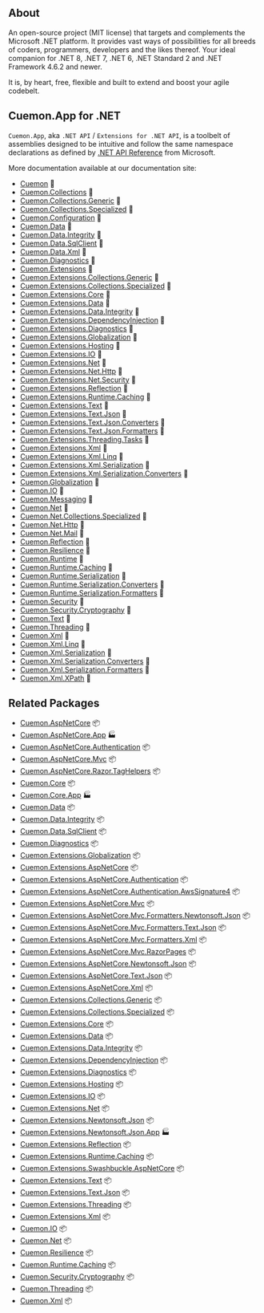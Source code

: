 ## About

An open-source project (MIT license) that targets and complements the Microsoft .NET platform. It provides vast ways of possibilities for all breeds of coders, programmers, developers and the likes thereof.
Your ideal companion for .NET 8, .NET 7, .NET 6, .NET Standard 2 and .NET Framework 4.6.2 and newer.

It is, by heart, free, flexible and built to extend and boost your agile codebelt.

## **Cuemon.App** for .NET

`Cuemon.App`, aka `.NET API` / `Extensions for .NET API`, is a toolbelt of assemblies designed to be intuitive and follow the same namespace declarations as defined by [.NET API Reference](https://docs.microsoft.com/en-us/dotnet/api/?view=net-8.0) from Microsoft.

More documentation available at our documentation site:

- [Cuemon](https://docs.cuemon.net/api/dotnet/Cuemon.html) 🔗
- [Cuemon.Collections](https://docs.cuemon.net/api/dotnet/Cuemon.Collections.html) 🔗
- [Cuemon.Collections.Generic](https://docs.cuemon.net/api/dotnet/Cuemon.Collections.Generic.html) 🔗
- [Cuemon.Collections.Specialized](https://docs.cuemon.net/api/dotnet/Cuemon.Collections.Specialized.html) 🔗
- [Cuemon.Configuration](https://docs.cuemon.net/api/dotnet/Cuemon.Configuration.html) 🔗
- [Cuemon.Data](https://docs.cuemon.net/api/dotnet/Cuemon.Data.html) 🔗
- [Cuemon.Data.Integrity](https://docs.cuemon.net/api/dotnet/Cuemon.Data.Integrity.html) 🔗
- [Cuemon.Data.SqlClient](https://docs.cuemon.net/api/dotnet/Cuemon.Data.SqlClient.html) 🔗
- [Cuemon.Data.Xml](https://docs.cuemon.net/api/dotnet/Cuemon.Data.Xml.html) 🔗
- [Cuemon.Diagnostics](https://docs.cuemon.net/api/dotnet/Cuemon.Diagnostics.html) 🔗
- [Cuemon.Extensions](https://docs.cuemon.net/api/dotnet/Cuemon.Extensions.html) 🔗
- [Cuemon.Extensions.Collections.Generic](https://docs.cuemon.net/api/dotnet/Cuemon.Extensions.Collections.Generic.html) 🔗
- [Cuemon.Extensions.Collections.Specialized](https://docs.cuemon.net/api/dotnet/Cuemon.Extensions.Collections.Specialized.html) 🔗
- [Cuemon.Extensions.Core](https://docs.cuemon.net/api/dotnet/Cuemon.Extensions.Core.html) 🔗
- [Cuemon.Extensions.Data](https://docs.cuemon.net/api/dotnet/Cuemon.Extensions.Data.html) 🔗
- [Cuemon.Extensions.Data.Integrity](https://docs.cuemon.net/api/dotnet/Cuemon.Extensions.Data.Integrity.html) 🔗
- [Cuemon.Extensions.DependencyInjection](https://docs.cuemon.net/api/dotnet/Cuemon.Extensions.DependencyInjection.html) 🔗
- [Cuemon.Extensions.Diagnostics](https://docs.cuemon.net/api/dotnet/Cuemon.Extensions.Diagnostics.html) 🔗
- [Cuemon.Extensions.Globalization](https://docs.cuemon.net/api/dotnet/Cuemon.Extensions.Globalization.html) 🔗
- [Cuemon.Extensions.Hosting](https://docs.cuemon.net/api/dotnet/Cuemon.Extensions.Hosting.html) 🔗
- [Cuemon.Extensions.IO](https://docs.cuemon.net/api/dotnet/Cuemon.Extensions.IO.html) 🔗
- [Cuemon.Extensions.Net](https://docs.cuemon.net/api/dotnet/Cuemon.Extensions.Net.html) 🔗
- [Cuemon.Extensions.Net.Http](https://docs.cuemon.net/api/dotnet/Cuemon.Extensions.Net.Http.html) 🔗
- [Cuemon.Extensions.Net.Security](https://docs.cuemon.net/api/dotnet/Cuemon.Extensions.Net.Security.html) 🔗
- [Cuemon.Extensions.Reflection](https://docs.cuemon.net/api/dotnet/Cuemon.Extensions.Reflection.html) 🔗
- [Cuemon.Extensions.Runtime.Caching](https://docs.cuemon.net/api/dotnet/Cuemon.Extensions.Runtime.Caching.html) 🔗
- [Cuemon.Extensions.Text](https://docs.cuemon.net/api/dotnet/Cuemon.Extensions.Text.html) 🔗
- [Cuemon.Extensions.Text.Json](https://docs.cuemon.net/api/dotnet/Cuemon.Extensions.Text.Json.html) 🔗
- [Cuemon.Extensions.Text.Json.Converters](https://docs.cuemon.net/api/dotnet/Cuemon.Extensions.Text.Json.Converters.html) 🔗
- [Cuemon.Extensions.Text.Json.Formatters](https://docs.cuemon.net/api/dotnet/Cuemon.Extensions.Text.Json.Formatters.html) 🔗
- [Cuemon.Extensions.Threading.Tasks](https://docs.cuemon.net/api/dotnet/Cuemon.Extensions.Threading.Tasks.html) 🔗
- [Cuemon.Extensions.Xml](https://docs.cuemon.net/api/dotnet/Cuemon.Extensions.Xml.html) 🔗
- [Cuemon.Extensions.Xml.Linq](https://docs.cuemon.net/api/dotnet/Cuemon.Extensions.Xml.Linq.html) 🔗
- [Cuemon.Extensions.Xml.Serialization](https://docs.cuemon.net/api/dotnet/Cuemon.Extensions.Xml.Serialization.html) 🔗
- [Cuemon.Extensions.Xml.Serialization.Converters](https://docs.cuemon.net/api/dotnet/Cuemon.Extensions.Xml.Serialization.Converters.html) 🔗
- [Cuemon.Globalization](https://docs.cuemon.net/api/dotnet/Cuemon.Globalization.html) 🔗
- [Cuemon.IO](https://docs.cuemon.net/api/dotnet/Cuemon.IO.html) 🔗
- [Cuemon.Messaging](https://docs.cuemon.net/api/dotnet/Cuemon.Messaging.html) 🔗
- [Cuemon.Net](https://docs.cuemon.net/api/dotnet/Cuemon.Net.html) 🔗
- [Cuemon.Net.Collections.Specialized](https://docs.cuemon.net/api/dotnet/Cuemon.Net.Collections.Specialized.html) 🔗
- [Cuemon.Net.Http](https://docs.cuemon.net/api/dotnet/Cuemon.Net.Http.html) 🔗
- [Cuemon.Net.Mail](https://docs.cuemon.net/api/dotnet/Cuemon.Net.Mail.html) 🔗
- [Cuemon.Reflection](https://docs.cuemon.net/api/dotnet/Cuemon.Reflection.html) 🔗
- [Cuemon.Resilience](https://docs.cuemon.net/api/dotnet/Cuemon.Resilience.html) 🔗
- [Cuemon.Runtime](https://docs.cuemon.net/api/dotnet/Cuemon.Runtime.html) 🔗
- [Cuemon.Runtime.Caching](https://docs.cuemon.net/api/dotnet/Cuemon.Runtime.Caching.html) 🔗
- [Cuemon.Runtime.Serialization](https://docs.cuemon.net/api/dotnet/Cuemon.Runtime.Serialization.html) 🔗
- [Cuemon.Runtime.Serialization.Converters](https://docs.cuemon.net/api/dotnet/Cuemon.Runtime.Serialization.Converters.html) 🔗
- [Cuemon.Runtime.Serialization.Formatters](https://docs.cuemon.net/api/dotnet/Cuemon.Runtime.Serialization.Formatters.html) 🔗
- [Cuemon.Security](https://docs.cuemon.net/api/dotnet/Cuemon.Security.html) 🔗
- [Cuemon.Security.Cryptography](https://docs.cuemon.net/api/dotnet/Cuemon.Security.Cryptography.html) 🔗
- [Cuemon.Text](https://docs.cuemon.net/api/dotnet/Cuemon.Text.html) 🔗
- [Cuemon.Threading](https://docs.cuemon.net/api/dotnet/Cuemon.Threading.html) 🔗
- [Cuemon.Xml](https://docs.cuemon.net/api/dotnet/Cuemon.Xml.html) 🔗
- [Cuemon.Xml.Linq](https://docs.cuemon.net/api/dotnet/Cuemon.Xml.Linq.html) 🔗
- [Cuemon.Xml.Serialization](https://docs.cuemon.net/api/dotnet/Cuemon.Xml.Serialization.html) 🔗
- [Cuemon.Xml.Serialization.Converters](https://docs.cuemon.net/api/dotnet/Cuemon.Xml.Serialization.Converters.html) 🔗
- [Cuemon.Xml.Serialization.Formatters](https://docs.cuemon.net/api/dotnet/Cuemon.Xml.Serialization.Formatters.html) 🔗
- [Cuemon.Xml.XPath](https://docs.cuemon.net/api/dotnet/Cuemon.Xml.XPath.html) 🔗

## Related Packages

* [Cuemon.AspNetCore](https://www.nuget.org/packages/Cuemon.AspNetCore/) 📦
* [Cuemon.AspNetCore.App](https://www.nuget.org/packages/Cuemon.AspNetCore.App/) 🏭
* [Cuemon.AspNetCore.Authentication](https://www.nuget.org/packages/Cuemon.AspNetCore.Authentication/) 📦
* [Cuemon.AspNetCore.Mvc](https://www.nuget.org/packages/Cuemon.AspNetCore.Mvc/) 📦
* [Cuemon.AspNetCore.Razor.TagHelpers](https://www.nuget.org/packages/Cuemon.AspNetCore.Razor.TagHelpers/) 📦
* [Cuemon.Core](https://www.nuget.org/packages/Cuemon.Core/) 📦
* [Cuemon.Core.App](https://www.nuget.org/packages/Cuemon.Core.App/) 🏭
* [Cuemon.Data](https://www.nuget.org/packages/Cuemon.Data/) 📦
* [Cuemon.Data.Integrity](https://www.nuget.org/packages/Cuemon.Data.Integrity/) 📦
* [Cuemon.Data.SqlClient](https://www.nuget.org/packages/Cuemon.Data.SqlClient/) 📦
* [Cuemon.Diagnostics](https://www.nuget.org/packages/Cuemon.Diagnostics/) 📦
* [Cuemon.Extensions.Globalization](https://www.nuget.org/packages/Cuemon.Extensions.Globalization/) 📦
* [Cuemon.Extensions.AspNetCore](https://www.nuget.org/packages/Cuemon.Extensions.AspNetCore/) 📦
* [Cuemon.Extensions.AspNetCore.Authentication](https://www.nuget.org/packages/Cuemon.Extensions.AspNetCore.Authentication/) 📦
* [Cuemon.Extensions.AspNetCore.Authentication.AwsSignature4](https://www.nuget.org/packages/Cuemon.Extensions.AspNetCore.Authentication.AwsSignature4/) 📦
* [Cuemon.Extensions.AspNetCore.Mvc](https://www.nuget.org/packages/Cuemon.Extensions.AspNetCore.Mvc/) 📦
* [Cuemon.Extensions.AspNetCore.Mvc.Formatters.Newtonsoft.Json](https://www.nuget.org/packages/Cuemon.Extensions.AspNetCore.Mvc.Formatters.Newtonsoft.Json/) 📦
* [Cuemon.Extensions.AspNetCore.Mvc.Formatters.Text.Json](https://www.nuget.org/packages/Cuemon.Extensions.AspNetCore.Mvc.Formatters.Text.Json/) 📦
* [Cuemon.Extensions.AspNetCore.Mvc.Formatters.Xml](https://www.nuget.org/packages/Cuemon.Extensions.AspNetCore.Mvc.Formatters.Xml/) 📦
* [Cuemon.Extensions.AspNetCore.Mvc.RazorPages](https://www.nuget.org/packages/Cuemon.Extensions.AspNetCore.Mvc.RazorPages/) 📦
* [Cuemon.Extensions.AspNetCore.Newtonsoft.Json](https://www.nuget.org/packages/Cuemon.Extensions.AspNetCore.Newtonsoft.Json/) 📦
* [Cuemon.Extensions.AspNetCore.Text.Json](https://www.nuget.org/packages/Cuemon.Extensions.AspNetCore.Text.Json/) 📦
* [Cuemon.Extensions.AspNetCore.Xml](https://www.nuget.org/packages/Cuemon.Extensions.AspNetCore.Xml/) 📦
* [Cuemon.Extensions.Collections.Generic](https://www.nuget.org/packages/Cuemon.Extensions.Collections.Generic/) 📦
* [Cuemon.Extensions.Collections.Specialized](https://www.nuget.org/packages/Cuemon.Extensions.Collections.Specialized/) 📦
* [Cuemon.Extensions.Core](https://www.nuget.org/packages/Cuemon.Extensions.Core/) 📦
* [Cuemon.Extensions.Data](https://www.nuget.org/packages/Cuemon.Extensions.Data/) 📦
* [Cuemon.Extensions.Data.Integrity](https://www.nuget.org/packages/Cuemon.Extensions.Data.Integrity/) 📦
* [Cuemon.Extensions.DependencyInjection](https://www.nuget.org/packages/Cuemon.Extensions.DependencyInjection/) 📦
* [Cuemon.Extensions.Diagnostics](https://www.nuget.org/packages/Cuemon.Extensions.Diagnostics/) 📦
* [Cuemon.Extensions.Hosting](https://www.nuget.org/packages/Cuemon.Extensions.Hosting/) 📦
* [Cuemon.Extensions.IO](https://www.nuget.org/packages/Cuemon.Extensions.IO/) 📦
* [Cuemon.Extensions.Net](https://www.nuget.org/packages/Cuemon.Extensions.Net/) 📦
* [Cuemon.Extensions.Newtonsoft.Json](https://www.nuget.org/packages/Cuemon.Extensions.Newtonsoft.Json/) 📦
* [Cuemon.Extensions.Newtonsoft.Json.App](https://www.nuget.org/packages/Cuemon.Extensions.Newtonsoft.Json.App/) 🏭
* [Cuemon.Extensions.Reflection](https://www.nuget.org/packages/Cuemon.Extensions.Reflection/) 📦
* [Cuemon.Extensions.Runtime.Caching](https://www.nuget.org/packages/Cuemon.Extensions.Runtime.Caching/) 📦
* [Cuemon.Extensions.Swashbuckle.AspNetCore](https://www.nuget.org/packages/Cuemon.Extensions.Swashbuckle.AspNetCore/) 📦
* [Cuemon.Extensions.Text](https://www.nuget.org/packages/Cuemon.Extensions.Text/) 📦
* [Cuemon.Extensions.Text.Json](https://www.nuget.org/packages/Cuemon.Extensions.Text.Json/) 📦
* [Cuemon.Extensions.Threading](https://www.nuget.org/packages/Cuemon.Extensions.Threading/) 📦
* [Cuemon.Extensions.Xml](https://www.nuget.org/packages/Cuemon.Extensions.Xml/) 📦
* [Cuemon.IO](https://www.nuget.org/packages/Cuemon.IO/) 📦
* [Cuemon.Net](https://www.nuget.org/packages/Cuemon.Net/) 📦
* [Cuemon.Resilience](https://www.nuget.org/packages/Cuemon.Resilience/) 📦
* [Cuemon.Runtime.Caching](https://www.nuget.org/packages/Cuemon.Runtime.Caching/) 📦
* [Cuemon.Security.Cryptography](https://www.nuget.org/packages/Cuemon.Security.Cryptography/) 📦
* [Cuemon.Threading](https://www.nuget.org/packages/Cuemon.Threading/) 📦
* [Cuemon.Xml](https://www.nuget.org/packages/Cuemon.Xml/) 📦
